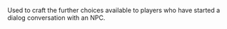 Used to craft the further choices available to players who have started a
dialog conversation with an NPC.